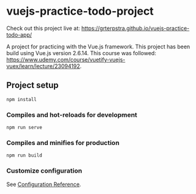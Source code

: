 # vuejs-practice-todo-project

Check out this project live at: https://grterpstra.github.io/vuejs-practice-todo-app/

A project for practicing with the Vue.js framework.
This project has been build using Vue.js version 2.6.14.
This course was followed: https://www.udemy.com/course/vuetify-vuejs-vuex/learn/lecture/23094192.

## Project setup
```
npm install
```

### Compiles and hot-reloads for development
```
npm run serve
```

### Compiles and minifies for production
```
npm run build
```

### Customize configuration
See [Configuration Reference](https://cli.vuejs.org/config/).
